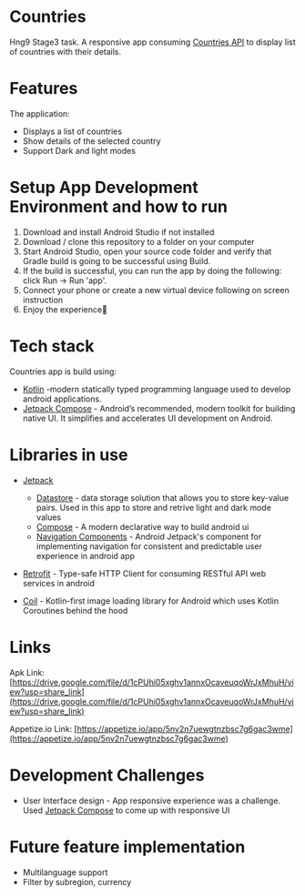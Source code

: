 # Countries
Hng9 Stage3 task. A responsive app consuming [Countries API](https://restcountries.com/v3/all) to display list of countries with their details.

# Features
The application:
- Displays a list of countries
- Show details of the selected country
- Support Dark and light modes
# Setup App Development Environment and how to run

   1. Download and install Android Studio if not installed
   2. Download / clone this repository to a folder on your computer
   3. Start Android Studio, open your source code folder and verify that Gradle build is going to be successful using Build.
   4. If the build is successful, you can run the app by doing the following: click Run -> Run 'app'.
   5. Connect your phone or create a new virtual device following on screen instruction
   6. Enjoy the experience🎉

# Tech stack
Countries app is build using:
- [Kotlin](https://developer.android.com/kotlin) -modern statically typed programming language used to develop android applications. 
- [Jetpack Compose](https://developer.android.com/jetpack/compose) - Android’s recommended, modern toolkit for building native UI. It simplifies and accelerates UI development on Android.

# Libraries in use
- [Jetpack](https://developer.android.com/jetpack)
    -   [Datastore](https://developer.android.com/topic/libraries/architecture/datastore) -  data storage solution that allows you to store key-value pairs. Used in this app to store and retrive light and dark mode values
    -   [Compose](https://developer.android.com/jetpack/compose) -  A modern declarative way to build android ui
    -   [Navigation Components](https://developer.android.com/jetpack/compose/navigation) - Android Jetpack's component for implementing navigation for consistent and predictable user experience in android app

- [Retrofit](https://square.github.io/retrofit) - Type-safe HTTP Client for consuming RESTful API web services in android
- [Coil](https://github.com/coil-kt/coil) - Kotlin-first image loading library for Android which uses Kotlin Coroutines behind the hood

# Links 
Apk Link: [https://drive.google.com/file/d/1cPUhi05xghv1annxOcaveuqoWrJxMhuH/view?usp=share_link](https://drive.google.com/file/d/1cPUhi05xghv1annxOcaveuqoWrJxMhuH/view?usp=share_link)

Appetize.io Link: [https://appetize.io/app/5nv2n7uewgtnzbsc7g6gac3wme](https://appetize.io/app/5nv2n7uewgtnzbsc7g6gac3wme)

# Development Challenges
- User Interface design - App responsive experience was a challenge. Used [Jetpack Compose](https://developer.android.com/jetpack/compose) to come up with responsive UI
# Future feature implementation
- Multilanguage support
- Filter by subregion, currency

